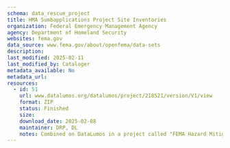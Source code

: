 ```yaml
---
schema: data_rescue_project 
title: HMA Sumbapplications Project Site Inventories
organization: Federal Emergency Management Agency
agency: Department of Homeland Security
websites: fema.gov
data_source: www.fema.gov/about/openfema/data-sets
description: 
last_modified: 2025-02-11
last_modified_by: Cataloger
metadata_available: No
metadata_url: 
resources:
  - id: 51
    url: www.datalumos.org/datalumos/project/218521/version/V1/view
    format: ZIP
    status: Finished
    size: 
    download_date: 2025-02-08
    maintainer: DRP, DL
    notes: Combined on DataLumos in a project called "FEMA Hazard Mitigation Assistance Data"
---
```

